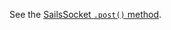 See the [SailsSocket `.post()` method]().

<docmeta name="displayName" value="io.socket.post()">
<docmeta name="dontshownav" value="true">
<docmeta name="redirect" value="SailsSocket/methods/post">





